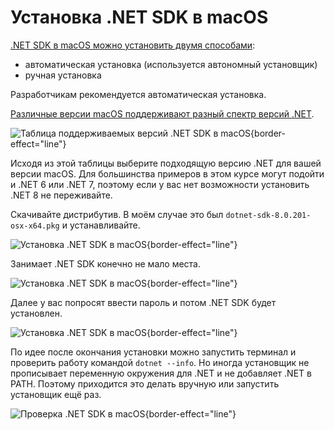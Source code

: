 # Установка .NET SDK в macOS
[.NET SDK в macOS можно установить двумя способами](https://learn.microsoft.com/ru-ru/dotnet/core/install/macos):
- автоматическая установка (используется автономный установщик)
- ручная установка 

Разработчикам рекомендуется автоматическая установка.

[Различные версии macOS поддерживают разный спектр версий .NET](https://learn.microsoft.com/ru-ru/dotnet/core/install/macos#supported-releases).

![Таблица поддерживаемых версий .NET SDK в macOS](macOSInstall01.png){border-effect="line"}

Исходя из этой таблицы выберите подходящую версию .NET для вашей версии macOS. Для большинства примеров в этом курсе 
могут подойти и .NET 6 или .NET 7, поэтому если у вас нет возможности установить .NET 8 не переживайте.

Скачивайте дистрибутив. В моём случае это был `dotnet-sdk-8.0.201-osx-x64.pkg` и устанавливайте.

![Установка .NET SDK в macOS](macOSInstall02.png){border-effect="line"}

Занимает .NET SDK конечно не мало места.

![Установка .NET SDK в macOS](macOSInstall03.png){border-effect="line"}

Далее у вас попросят ввести пароль и потом .NET SDK будет установлен.

![Установка .NET SDK в macOS](macOSInstall04.png){border-effect="line"}

По идее после окончания установки можно запустить терминал и проверить работу командой `dotnet --info`. Но иногда 
установщик не прописывает переменную окружения для .NET и не добавляет .NET в PATH. Поэтому приходится это делать вручную
или запустить установщик ещё раз.

![Проверка .NET SDK в macOS](macOSInstall05.png){border-effect="line"}


